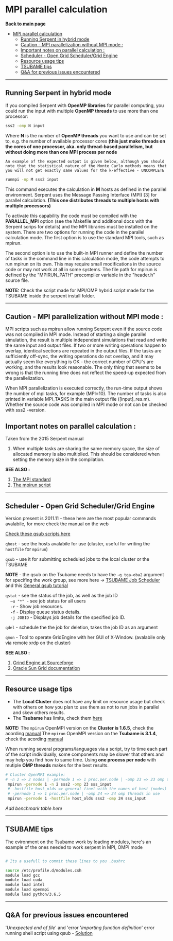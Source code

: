 # MPI parallel calculation

**[Back to main page](https://github.com/ObaraOrg/obara_lab)**

<!-- TOC -->

- [MPI parallel calculation](#mpi-parallel-calculation)
  - [Running Serpent in hybrid mode](#running-serpent-in-hybrid-mode)
  - [Caution - MPI parallelization without MPI mode :](#caution---mpi-parallelization-without-mpi-mode-)
  - [Important notes on parallel calculation :](#important-notes-on-parallel-calculation-)
  - [Scheduler - Open Grid Scheduler/Grid Engine](#scheduler---open-grid-schedulergrid-engine)
  - [Resource usage tips](#resource-usage-tips)
  - [TSUBAME tips](#tsubame-tips)
  - [Q\&A for previous issues encountered](#qa-for-previous-issues-encountered)

<!-- /TOC -->

---

## Running Serpent in hybrid mode

If you compiled Serpent with **OpenMP libraries** for parallel computing, you could run the input with multiple **OpenMP threads** to use more than one processor:
```sh
sss2 -omp N input
```
Where  **N**  is the number of **OpenMP threads** you want to use and can be set to, e.g. the number of available processor cores **(this just make threads on the cores of one processor, aka. only thread-based parallelism,**  **but without doing more than one MPI process per node**

`An example of the expected output is given below, although you should note that the statistical nature of the Monte Carlo methods means that you will not get exactly same values for the k-effective - UNCOMPLETE `

```sh
runmpi -np M sss2 input
```
This command executes the calculation in **M** hosts as defined in the parallel environment. Serpent uses the Message Passing Interface (MPI) [3] for parallel calculation. **(This one distributes threads to multiple hosts with multiple processors)**

To activate this capability the code must be compiled with the **PARALLEL_MPI** option (see the Makefile and additional docs with the Serpent scrips for details) and the MPI libraries must be installed on the system. There are two options for running the code in the parallel calculation mode. The first option is to use the standard MPI tools, such as mpirun.

The second option is to use the built-in MPI runner and define the number of tasks in the command line in this calculation mode, the code attempts to run mpirun on its own. This may require small modifications in the source code or may not work at all in some systems. The file path for mpirun is defined by the "MPIRUN_PATH" precompiler variable in the "header.h" source file.

**NOTE:** Check the script made for MPI/OMP hybrid script made for the TSUBAME inside the serpent install folder.

---

## Caution - MPI parallelization without MPI mode :

MPI scripts such as mpirun allow running Serpent even if the source code was not compiled in MPI mode. Instead of starting a single parallel simulation, the result is multiple independent simulations that read and write the same input and output files. If two or more writing operations happen to overlap, identical sections are repeated in the output files. If the tasks are sufficiently off-sync, the writing operations do not overlap, and it may actually seem like everything is OK - the correct number of CPU's are working, and the results look reasonable. The only thing that seems to be wrong is that the running time does not reflect the speed-up expected from the parallelization.

When MPI parallelization is executed correctly, the run-time output shows the number of mpi tasks, for example (MPI=10). The number of tasks is also printed in variable MPI\_TASKS in the main output file ([input]\_res.m). Whether the source code was compiled in MPI mode or not can be checked with sss2 -version.
<br>

## Important notes on parallel calculation :
Taken from the 2015 Serpent manual
1. When multiple tasks are sharing the same memory space, the size of allocated memory is also multiplied. This should be considered when setting the memory size in the compilation.

**SEE ALSO :**

1. [The MPI standard](http://www-unix.mcs.anl.gov/mpi/) 
2. [The mpirun script](http://www-unix.mcs.anl.gov/mpi/www/www1/mpirun.html)

---

## Scheduler - Open Grid Scheduler/Grid Engine

Version present is 2011.11 - these here are the most popular commands avalabile, for more check the manual on the web

[Check these qsub scripts here](https://github.com/ObaraOrg/obara_lab/blob/main/installation_scripts/running_scripts)

`qhost` - see the hosts avalabile for use (cluster, useful for writing the `hostfile` for `mpirun`)

`qsub` - use it for submitting scheduled jobs to the local cluster or the TSUBAME

**NOTE** - the qsub on the Tsubame needs to have the `-g tga-oba2` argument for specifing the work group, see more here -> [TSUBAME Job Scheduler](https://helpdesk.t3.gsic.titech.ac.jp/manuals/handbook.en/jobs/) and this [General qsub tutorial](https://bioinformatics.mdc-berlin.de/intro2UnixandSGE/sun_grid_engine_for_beginners/how_to_submit_a_job_using_qsub.html)

`qstat` - see the status of the job, as well as the job ID<br>
&nbsp;&nbsp;&nbsp;&nbsp;`–u "*" `- see job status for all users<br>
&nbsp;&nbsp;&nbsp;&nbsp;`-r` - Show job resources.<br>
&nbsp;&nbsp;&nbsp;&nbsp;`-f` - Display queue status details.<br>
&nbsp;&nbsp;&nbsp;&nbsp;`-j JOBID` - Displays job details for the specified job ID.<br>

`qdel` - schedule the the job for deletion, takes the job ID as an argument

`qmon` - Tool to operate GridEngine with her GUI of X-Window. (avalabile only via remote xrdp on the cluster)

**SEE ALSO :**
1. [Grind Engine at Sourceforge](https://gridscheduler.sourceforge.net/)
2. [Oracle Sun Grid documentation](https://docs.oracle.com/cd/E19923-01/820-6793-10/ExecutingBatchPrograms.html)

---

## Resource usage tips

* The **Local Cluster** does not have any limit on resource usage but check with others on how you plan to use them as not to run jobs in parallel and skew others results.
* The **Tsubame** has limits, check them [here](https://www.t3.gsic.titech.ac.jp/en/resource-limit)

**NOTE:**
The `mpirun` OpenMPI version on the **Cluster is 1.6.5**, check the acording [manual](https://www.open-mpi.org/doc/v1.6/man1/mpirun.1.php)
The `mpirun` OpenMPI version on the **Tsubame is 3.1.4**, check the acording [manual](https://www.open-mpi.org/doc/v3.1/man1/mpirun.1.php)

When running several programs/languages via a script, try to time each part of the script individually, some components may be slower that others and may help you find how to same time. Using **one process per node** with mutiple **OMP threads** makes for the best results.

```sh
# Cluster OpenMPI example:
# -n 2 => 2 nodes | -pernode 1 => 1 proc.per.node | -omp 23 => 23 omp threads in use
 mpirun -pernode 1 -n 2 sss2 -omp 23 sss_input
 # -hostfile host_olds => general finel with the names of host (nodes) to use, see `qhost` for list
 # -pernode 1 => 1 proc.per.node | -omp 24 => 24 omp threads in use
 mpirun -pernode 1 -hostfile host_olds sss2 -omp 24 sss_input
```
_Add benchmark table here_

---

## TSUBAME tips

The evironment on the Tsubame work by loading modules, here's an example of the ones needed to work serpent in MPI, OMPI mode 

```sh

# Its a usefull to commit these lines to you .bashrc

source /etc/profile.d/modules.csh
module load gcc
module load cuda
module load intel
module load openmpi
module load python/3.6.5
```

---

## Q&A for previous issues encountered

'_Unexpected end of file_' and 'error '_importing function definition_' error running shell script using qsub - [Solution](https://stackoverflow.com/questions/10496758/unexpected-end-of-file-and-error-importing-function-definition-error-running)
